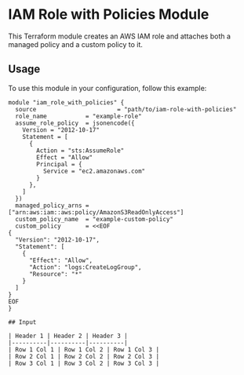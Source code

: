 # IAM Role with Policies Module

This Terraform module creates an AWS IAM role and attaches both a managed policy and a custom policy to it.

## Usage

To use this module in your configuration, follow this example:

```hcl
module "iam_role_with_policies" {
  source                       = "path/to/iam-role-with-policies"
  role_name           = "example-role"
  assume_role_policy  = jsonencode({
    Version = "2012-10-17"
    Statement = [
      {
        Action = "sts:AssumeRole"
        Effect = "Allow"
        Principal = {
          Service = "ec2.amazonaws.com"
        }
      },
    ]
  })
  managed_policy_arns = ["arn:aws:iam::aws:policy/AmazonS3ReadOnlyAccess"]
  custom_policy_name  = "example-custom-policy"
  custom_policy       = <<EOF
{
  "Version": "2012-10-17",
  "Statement": [
    {
      "Effect": "Allow",
      "Action": "logs:CreateLogGroup",
      "Resource": "*"
    }
  ]
}
EOF
}

## Input

| Header 1 | Header 2 | Header 3 |
|----------|----------|----------|
| Row 1 Col 1 | Row 1 Col 2 | Row 1 Col 3 |
| Row 2 Col 1 | Row 2 Col 2 | Row 2 Col 3 |
| Row 3 Col 1 | Row 3 Col 2 | Row 3 Col 3 |
